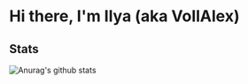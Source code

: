# Hi there, I'm Ilya (aka VoIlAlex)

## Stats
![Anurag's github stats](https://github-readme-stats.vercel.app/api?username=voilalex&show_icons=true&theme=tokyonight)
